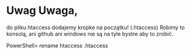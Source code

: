 # Uwag Uwaga,
do pliku htaccess dodajemy kropke na początku! (.htaccess)
Robimy to konsolą, ani github ani windows nie są
na tyle bystre aby to zrobić.

PowerShell> rename htaccess .htaccess
